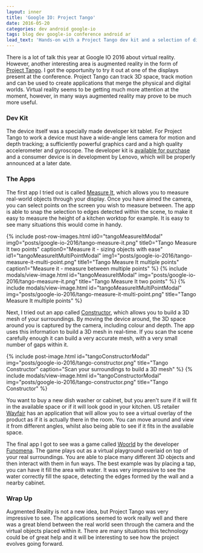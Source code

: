 ```yaml
---
layout: inner
title: 'Google IO: Project Tango'
date: 2016-05-20
categories: dev android google-io
tags: blog dev google-io conference android ar
lead_text: 'Hands-on with a Project Tango dev kit and a selection of different apps built for the platform.'
---
```


There is a lot of talk this year at Google IO 2016 about virtual reality. However, another interesting area is augmented reality in the form of [Project Tango](https://www.google.com/atap/project-tango/). I got the opportunity to try it out at one of the displays present at the conference. Project Tango can track 3D space, track motion and can be used to create applications that merge the physical and digital worlds. Virtual reality seems to be getting much more attention at the moment, however, in many ways augmented reality may prove to be much more useful.

### Dev Kit

The device itself was a specially made developer kit tablet. For Project Tango to work a device must have a wide-angle lens camera for motion and depth tracking; a sufficiently powerful graphics card and a high quality accelerometer and gyroscope. The developer kit is [available for purchase](https://store.google.com/product/project_tango_tablet_development_kit) and a consumer device is in development by Lenovo, which will be properly announced at a later date.

### The Apps

The first app I tried out is called [Measure It](https://play.google.com/store/apps/details?id=com.projecttango.tangomeasureit), which allows you to measure real-world objects through your display. Once you have aimed the camera, you can select points on the screen you wish to measure between. The app is able to snap the selection to edges detected within the scene, to make it easy to measure the height of a kitchen worktop for example. It is easy to see many situations this would come in handy.

{% include post-row-images.html
            id0="tangoMeasureItModal"
            img0="posts/google-io-2016/tango-measure-it.png"
            title0="Tango Measure It two points"
            caption0="Measure it - sizing objects with ease"
            id1="tangoMeasureItMultiPointModal"
            img1="posts/google-io-2016/tango-measure-it-multi-point.png"
            title1="Tango Measure It multiple points"
            caption1="Measure it - measure between multiple points" %}
{% include modals/view-image.html
            id="tangoMeasureItModal"
            img="posts/google-io-2016/tango-measure-it.png"
            title="Tango Measure It two points" %}
{% include modals/view-image.html
            id="tangoMeasureItMultiPointModal"
            img="posts/google-io-2016/tango-measure-it-multi-point.png"
            title="Tango Measure It multiple points" %}

Next, I tried out an app called [Constructor](https://play.google.com/store/apps/details?id=com.projecttango.constructor), which allows you to build a 3D mesh of your surroundings. By moving the device around, the 3D space around you is captured by the camera, including colour and depth. The app uses this information to build a 3D mesh in real-time. If you scan the scene carefully enough it can build a very accurate mesh, with a very small number of gaps within it.

{% include post-image.html
            id="tangoConstructorModal"
            img="posts/google-io-2016/tango-constructor.png"
            title="Tango Constructor"
            caption="Scan your surroundings to build a 3D mesh" %}
{% include modals/view-image.html
            id="tangoConstructorModal"
            img="posts/google-io-2016/tango-constructor.png"
            title="Tango Constructor" %}

You want to buy a new dish washer or cabinet, but you aren't sure if it will fit in the available space or if it will look good in your kitchen. US retailer [Wayfair](https://www.wayfair.com) has an application that will allow you to see a virtual overlay of the product as if it is actually there in the room. You can move around and view it from different angles, whilst also being able to see if it fits in the available space.

The final app I got to see was a game called [Woorld](http://www.funomena.com/woorld) by the developer [Funomena](http://www.funomena.com/). The game plays out as a virtual playground overlaid on top of your real surroundings. You are able to place many different 3D objects and then interact with them in fun ways. The best example was by placing a tap, you can have it fill the area with water. It was very impressive to see the water correctly fill the space, detecting the edges formed by the wall and a nearby cabinet.

### Wrap Up

Augmented Reality is not a new idea, but Project Tango was very impressive to see. The applications seemed to work really well and there was a great blend between the real world seen through the camera and the virtual objects placed within it. There are many situations this technology could be of great help and it will be interesting to see how the project evolves going forward.
